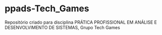 # ppads-Tech_Games

Repositório criado para disciplina PRÁTICA PROFISSIONAL EM ANÁLISE E DESENVOLVIMENTO DE SISTEMAS, Grupo Tech Games
